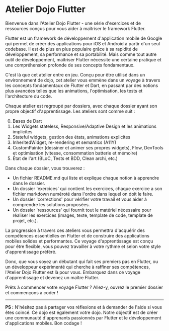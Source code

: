 # Atelier Dojo Flutter

Bienvenue dans l'Atelier Dojo Flutter - une série d'exercices et de ressources conçus pour vous aider à maîtriser le framework Flutter.

Flutter est un framework de développement d'application mobile de Google qui permet de créer des applications pour iOS et Android à partir d'un seul codebase. Il est de plus en plus populaire grâce à sa rapidité de développement, sa performance et sa portabilité. Mais comme tout autre outil de développement, maîtriser Flutter nécessite une certaine pratique et une compréhension profonde de ses concepts fondamentaux.

C'est là que cet atelier entre en jeu. Conçu pour être utilisé dans un environnement de dojo, cet atelier vous emmène dans un voyage à travers les concepts fondamentaux de Flutter et Dart, en passant par des notions plus avancées telles que les animations, l'optimisation, les tests et l'architecture du code.

Chaque atelier est regroupé par dossiers, avec chaque dossier ayant son propre objectif d'apprentissage. Les ateliers sont comme suit :

0. Bases de Dart
1. Les Widgets stateless, Responsive/Adaptive Design et les animations implicites
2. Stateful widgets, gestion des états, animations explicites
3. InheritedWidget, re-rendering et semantics (A11Y)
4. CustomPainter (dessiner et animer ses propres widgets), Flow, DevTools et optimisation (vitesse, consommation batterie et mémoire)
5. État de l'art (BLoC, Tests et BDD, Clean archi, etc.)

Dans chaque dossier, vous trouverez :

- Un fichier README.md qui liste et explique chaque notion à apprendre dans le dossier.
- Un dossier 'exercices' qui contient les exercices, chaque exercice a son fichier markdown numéroté dans l'ordre dans lequel on doit le faire.
- Un dossier 'corrections' pour vérifier votre travail et vous aider à comprendre les solutions proposées.
- Un dossier 'ressources' qui fournit tout le matériel nécessaire pour réaliser les exercices (images, texte, template de code, template de projet, etc.).

La progression à travers ces ateliers vous permettra d'acquérir des compétences essentielles en Flutter et de construire des applications mobiles solides et performantes. Ce voyage d'apprentissage est conçu pour être flexible, vous pouvez travailler à votre rythme et selon votre style d'apprentissage préféré.

Donc, que vous soyez un débutant qui fait ses premiers pas en Flutter, ou un développeur expérimenté qui cherche à raffiner ses compétences, l'Atelier Dojo Flutter est là pour vous. Embarquez dans ce voyage d'apprentissage et devenez un maître Flutter.

Prêts à commencer votre voyage Flutter ? Allez-y, ouvrez le premier dossier et commençons à coder !

---
**PS :** N'hésitez pas à partager vos réflexions et à demander de l'aide si vous êtes coincé. Ce dojo est également votre dojo. Notre objectif est de créer une communauté d'apprenants passionnés par Flutter et le développement d'applications mobiles. Bon codage !